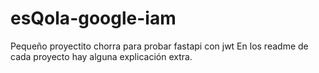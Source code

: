 # esQola-google-iam

Pequeño proyectito chorra para probar fastapi con jwt
En los readme de cada proyecto hay alguna explicación extra.
